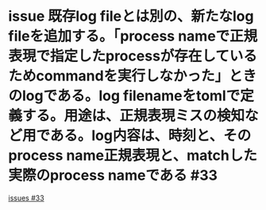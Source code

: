 # issue 既存log fileとは別の、新たなlog fileを追加する。「process nameで正規表現で指定したprocessが存在しているためcommandを実行しなかった」ときのlogである。log filenameをtomlで定義する。用途は、正規表現ミスの検知など用である。log内容は、時刻と、そのprocess name正規表現と、matchした実際のprocess nameである #33
[issues #33](https://github.com/cat2151/cat-file-watcher/issues/33)


